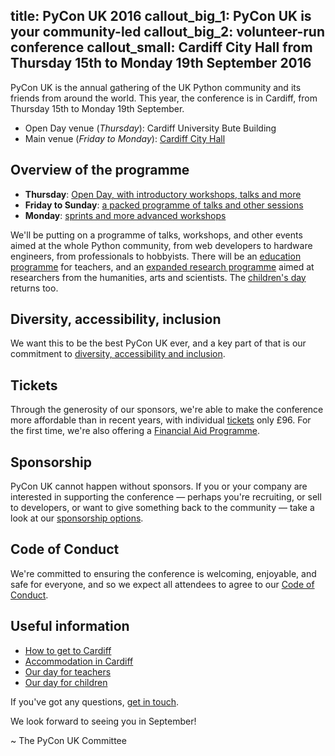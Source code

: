 title: PyCon UK 2016
callout_big_1: PyCon UK is your community-led
callout_big_2: volunteer-run conference
callout_small: Cardiff City Hall from Thursday 15th to Monday 19th September 2016
---

PyCon UK is the annual gathering of the UK Python community and its friends
from around the world. This year, the conference is in Cardiff, from Thursday
15th to Monday 19th September.

* Open Day venue (*Thursday*): Cardiff University Bute Building
* Main venue (*Friday to Monday*): [Cardiff City Hall](http://www.cardiffcityhall.com/)

## Overview of the programme

* **Thursday**: [Open Day, with introductory workshops, talks and more](/open-day/)
* **Friday to Sunday**: [a packed programme of talks and other sessions](/programme/)
* **Monday**: [sprints and more advanced workshops](/code-day/)

We'll be putting on a programme of talks, workshops, and other events aimed at
the whole Python community, from web developers to hardware engineers, from
professionals to hobbyists.  There will be an [education programme](/teachers/)
for teachers, and an [expanded research programme](/research/) aimed at
researchers from the humanities, arts and scientists.  The [children's
day](/children/) returns too.

## Diversity, accessibility, inclusion

We want this to be the best PyCon UK ever, and a key part of that is our commitment to [diversity, accessibility and
inclusion](/diversity-accessibility-inclusion/).

## Tickets

Through the generosity of our sponsors, we're able to make the conference more
affordable than in recent years, with individual [tickets](/tickets/) only £96.
For the first time, we're also offering a [Financial Aid
Programme](/financial-aid/).

## Sponsorship

PyCon UK cannot happen without sponsors.  If you or your company are interested
in supporting the conference — perhaps you're recruiting, or sell to
developers, or want to give something back to the community — take a look at
our [sponsorship options](/sponsorship/).

## Code of Conduct

We're committed to ensuring the conference is welcoming, enjoyable, and safe
for everyone, and so we expect all attendees to agree to our [Code of
Conduct](/code-of-conduct/).

## Useful information

* [How to get to Cardiff](/venue/)
* [Accommodation in Cardiff](/accommodation/)
* [Our day for teachers](/teachers/)
* [Our day for children](/children/)


If you've got any questions, [get in touch](/contact/).

We look forward to seeing you in September!

~ The PyCon UK Committee
